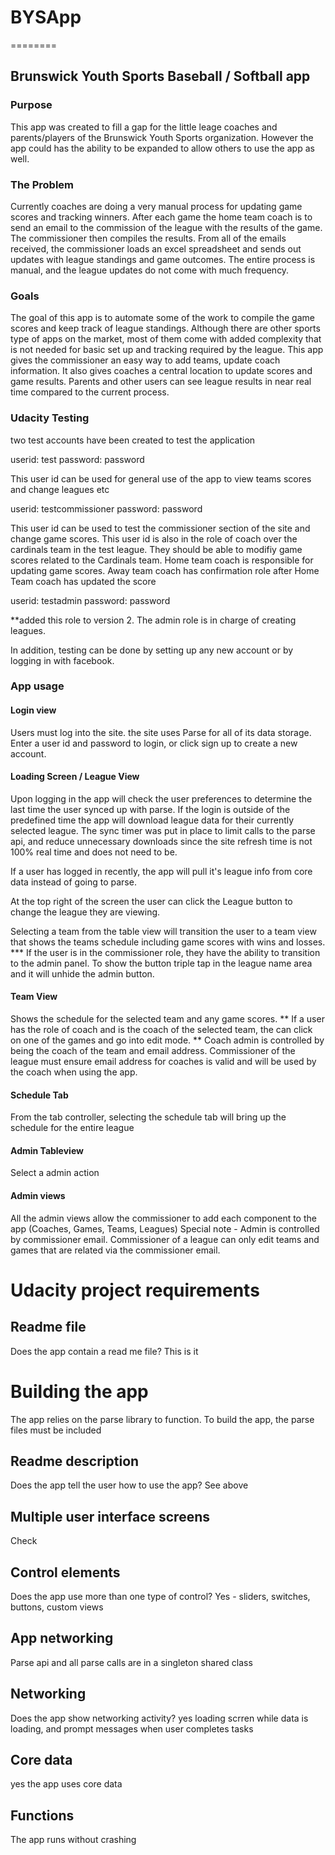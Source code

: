 # BYSApp
========
## Brunswick Youth Sports Baseball / Softball app

### Purpose
This app was created to fill a gap for the little leage coaches and parents/players of the Brunswick Youth Sports organization.
However the app could has the ability to be expanded to allow others to use the app as well.

### The Problem
Currently coaches are doing a very manual process for updating game scores and tracking winners. After each game the home team coach
is to send an email to the commission of the league with the results of the game. The commissioner then compiles the results. 
From all of the emails received, the commissioner loads an excel spreadsheet and sends out updates with league standings and 
game outcomes. The entire process is manual, and the league updates do not come with much frequency.

### Goals
The goal of this app is to automate some of the work to compile the game scores and keep track of league standings. Although there 
are other sports type of apps on the market, most of them come with added complexity that is not needed for basic set up and tracking 
required by the league. This app gives the commissioner an easy way to add teams, update coach information. It also gives coaches 
a central location to update scores and game results. Parents and other users can see league results in near real time compared 
to the current process.


### Udacity Testing
two test accounts have been created to test the application

userid: test
password: password

This user id can be used for general use of the app to view teams scores and change leagues etc

userid: testcommissioner
password: password

This user id can be used to test the commissioner section of the site and change game scores. 
This user id is also in the role of coach over the cardinals team in the test league. They should 
be able to modifiy game scores related to the Cardinals team. Home team coach is responsible for
updating game scores. Away team coach has confirmation role after Home Team coach has updated the score

userid: testadmin
password: password

**added this role to version 2. The admin role is in charge of creating leagues.

In addition, testing can be done by setting up any new account or by logging in with facebook.


### App usage
#### Login view
Users must log into the site. the site uses Parse for all of its data storage. Enter a user id and password to login, or click 
sign up to create a new account.

#### Loading Screen / League View
Upon logging in the app will check the user preferences to determine the last time the user synced up with parse. If the 
login is outside of the predefined time the app will download league data for their currently selected league. The sync timer 
was put in place to limit calls to the parse api, and reduce unnecessary downloads since the site refresh time is not 100% 
real time and does not need to be.

If a user has logged in recently, the app will pull it's league info from core data instead of going to parse.

At the top right of the screen the user can click the League button to change the league they are viewing. 

Selecting a team from the table view will transition the user to a team view that shows the teams schedule including game scores 
with wins and losses. 
*** If the user is in the commissioner role, they have the ability to transition to the admin panel. To show the button triple 
tap in the league name area and it will unhide the admin button.

#### Team View
Shows the schedule for the selected team and any game scores.
** If a user has the role of coach and is the coach of the selected team, the can click on one of the games and go into edit mode.
** Coach admin is controlled by being the coach of the team and email address. Commissioner of the league must ensure 
email address for coaches is valid and will be used by the coach when using the app.

#### Schedule Tab
From the tab controller, selecting the schedule tab will bring up the schedule for the entire league

#### Admin Tableview
Select a admin action

#### Admin views
All the admin views allow the commissioner to add each component to the app (Coaches, Games, Teams, Leagues)
Special note - Admin is controlled by commissioner email. Commissioner of a league can only edit teams and games that 
are related via the commissioner email.

# Udacity project requirements
## Readme file
Does the app contain a read me file? This is it

# Building the app
The app relies on the parse library to function. To build the app, the parse files must be included

## Readme description
Does the app tell the user how to use the app? See above

## Multiple user interface screens
Check

## Control elements
Does the app use more than one type of control? Yes - sliders, switches, buttons, custom views

## App networking
Parse api and all parse calls are in a singleton shared class

## Networking
Does the app show networking activity? yes loading scrren while data is loading, and prompt messages when user completes tasks

## Core data
yes the app uses core data

## Functions
The app runs without crashing


